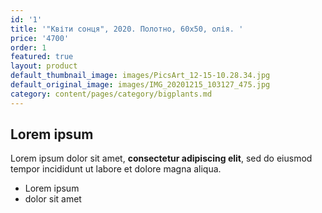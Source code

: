 ```yaml
---
id: '1'
title: '"Квіти сонця", 2020. Полотно, 60х50, олія. '
price: '4700'
order: 1
featured: true
layout: product
default_thumbnail_image: images/PicsArt_12-15-10.28.34.jpg
default_original_image: images/IMG_20201215_103127_475.jpg
category: content/pages/category/bigplants.md
---
```

## Lorem ipsum

Lorem ipsum dolor sit amet, **consectetur adipiscing elit**, sed do eiusmod tempor incididunt ut labore et dolore magna aliqua.

- Lorem ipsum
- dolor sit amet